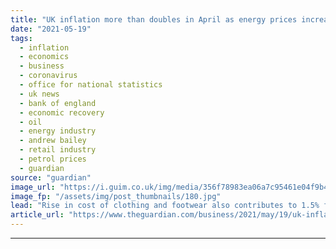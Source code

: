 ```yaml
---
title: "UK inflation more than doubles in April as energy prices increase"
date: "2021-05-19"
tags: 
  - inflation
  - economics
  - business
  - coronavirus
  - office for national statistics
  - uk news
  - bank of england
  - economic recovery
  - oil
  - energy industry
  - andrew bailey
  - retail industry
  - petrol prices
  - guardian
source: "guardian"
image_url: "https://i.guim.co.uk/img/media/356f78983ea06a7c95461e04f9b4f8f3b0fac866/0_139_4256_2554/master/4256.jpg?width=460&quality=85&auto=format&fit=max&s=9b455f670e20e1d3335bf5dcef15c451"
image_fp: "/assets/img/post_thumbnails/180.jpg"
lead: "Rise in cost of clothing and footwear also contributes to 1.5% figure, says ONSAnalysis -  Bank will not hit panic button yet over rising inflationBusiness live updates -  UK inflation more than doubles to 1.5%See all our coronavirus coverageA surge in o..."
article_url: "https://www.theguardian.com/business/2021/may/19/uk-inflation-more-than-doubles-in-april-as-energy-prices-increase-coronavirus"
---
```


---
